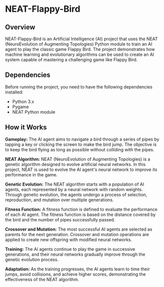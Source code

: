 # NEAT-Flappy-Bird
## Overview
NEAT-Flappy-Bird is an Artificial Intelligence (AI) project that uses the NEAT (NeuroEvolution of Augmenting Topologies) Python module to train an AI agent to play the classic game Flappy Bird. The project demonstrates how machine learning and evolutionary algorithms can be used to create an AI system capable of mastering a challenging game like Flappy Bird.

## Dependencies
Before running the project, you need to have the following dependencies installed:

- Python 3.x
- Pygame
- NEAT Python module

## How it Works
**Gameplay:** The AI agent aims to navigate a bird through a series of pipes by tapping a key or clicking the screen to make the bird jump. The objective is to keep the bird flying as long as possible without colliding with the pipes.

**NEAT Algorithm:** NEAT (NeuroEvolution of Augmenting Topologies) is a genetic algorithm designed to evolve artificial neural networks. In this project, NEAT is used to evolve the AI agent's neural network to improve its performance in the game.

**Genetic Evolution:** The NEAT algorithm starts with a population of AI agents, each represented by a neural network with random weights. Through genetic evolution, the agents undergo a process of selection, reproduction, and mutation over multiple generations.

**Fitness Function:** A fitness function is defined to evaluate the performance of each AI agent. The fitness function is based on the distance covered by the bird and the number of pipes successfully passed.

**Crossover and Mutation:** The most successful AI agents are selected as parents for the next generation. Crossover and mutation operations are applied to create new offspring with modified neural networks.

**Training:** The AI agents continue to play the game in successive generations, and their neural networks gradually improve through the genetic evolution process.

**Adaptation:** As the training progresses, the AI agents learn to time their jumps, avoid collisions, and achieve higher scores, demonstrating the effectiveness of the NEAT algorithm.
